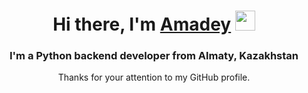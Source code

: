 <h1 align="center">Hi there, I'm <a href="https://mozart23.kz/" target="_blank">Amadey</a>
<img src="https://github.com/blackcater/blackcater/raw/main/images/Hi.gif" height="32"/></h1>
<h3 align="center">I'm a Python backend developer from Almaty, Kazakhstan</h3>
<p align="center">Thanks for your attention to my GitHub profile.</p>
